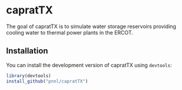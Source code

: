 
<!-- README.md is generated from README.Rmd. Please edit that file -->

# capratTX

<!-- badges: start -->

<!-- badges: end -->

The goal of capratTX is to simulate water storage reservoirs providing
cooling water to thermal power plants in the ERCOT.

## Installation

You can install the development version of capratTX using `devtools`:

``` r
library(devtools)
install_github("pnnl/capratTX")
```
